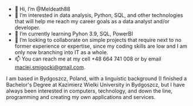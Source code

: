 - 👋 Hi, I’m @Meldeath88
- 👀 I’m interested in data analysis, Python, SQL, and other technologies that will help me reach my career goals as a data analyst and/or developer.
- 🌱 I’m currently learning Pyhon 3.9, SQL, PowerBI
- 💞️ I’m looking to collaborate on simple projects that require next to no former experience or expertise, since my coding skills are low and I am only now branching into IT as a whole.
- 📫 You can reach me at my cell +48 664 741 008 or by email maciej.smigocki@gmail.com.

I am based in Bydgoszcz, Poland, with a linguistic background (I finished a Bachelor's Degree at Kazimierz Wielki University in Bydgoszcz, but I have always been interested in computers, technology, and down the line, programming and creating my own applications and services.

<!---
Meldeath88/Meldeath88 is a ✨ special ✨ repository because its `README.md` (this file) appears on your GitHub profile.
You can click the Preview link to take a look at your changes.
--->

